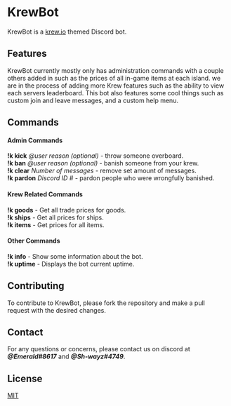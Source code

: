 # KrewBot

KrewBot is a [krew.io](https://krew.io) themed Discord bot.

## Features

KrewBot currently mostly only has administration commands with a couple others added in such as the prices of all in-game items at each island. we are in the process of adding more Krew features such as the ability to view each servers leaderboard. This bot also features some cool things such as custom join and leave messages, and a custom help menu.

## Commands
#### Admin Commands
**!k kick** *@user reason (optional)* - throw someone overboard.    
**!k ban** *@user reason (optional)* - banish someone from your krew.    
**!k clear** *Number of messages* - remove set amount of messages.   
**!k pardon** *Discord ID #* - pardon people who were wrongfully banished.   
#### Krew Related Commands
**!k goods** - Get all trade prices for goods.  
**!k ships** - Get all prices for ships.  
**!k items** - Get prices for all items. 
#### Other Commands
**!k info** - Show some information about the bot.     
**!k uptime** - Displays the bot current uptime.

## Contributing
To contribute to KrewBot, please fork the repository and make a pull request with the desired changes.
## Contact
For any questions or concerns, please contact us on discord at ***@Emerald#8617*** and ***@Sh-wayz#4749***.
## License
[MIT](https://choosealicense.com/licenses/mit/)
